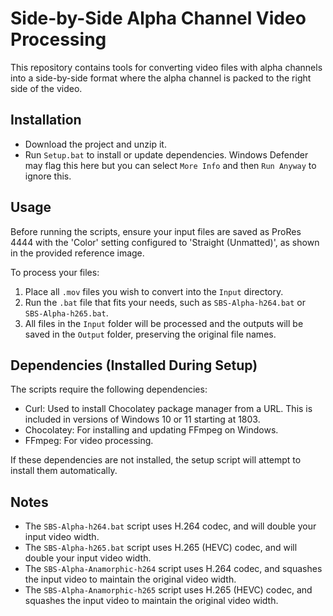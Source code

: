 # Side-by-Side Alpha Channel Video Processing

This repository contains tools for converting video files with alpha channels into a side-by-side format where the alpha channel is packed to the right side of the video.

## Installation

- Download the project and unzip it.
- Run `Setup.bat` to install or update dependencies. Windows Defender may flag this here but you can select `More Info` and then `Run Anyway` to ignore this.

## Usage

Before running the scripts, ensure your input files are saved as ProRes 4444 with the 'Color' setting configured to 'Straight (Unmatted)', as shown in the provided reference image.

To process your files:

1. Place all `.mov` files you wish to convert into the `Input` directory.
2. Run the `.bat` file that fits your needs, such as `SBS-Alpha-h264.bat` or `SBS-Alpha-h265.bat`.
3. All files in the `Input` folder will be processed and the outputs will be saved in the `Output` folder, preserving the original file names.

## Dependencies (Installed During Setup)

The scripts require the following dependencies:

- Curl: Used to install Chocolatey package manager from a URL. This is included in versions of Windows 10 or 11 starting at 1803.
- Chocolatey: For installing and updating FFmpeg on Windows.
- FFmpeg: For video processing.

If these dependencies are not installed, the setup script will attempt to install them automatically.

## Notes

- The `SBS-Alpha-h264.bat` script uses H.264 codec, and will double your input video width.
- The `SBS-Alpha-h265.bat` script uses H.265 (HEVC) codec, and will double your input video width.
- The `SBS-Alpha-Anamorphic-h264` script uses H.264 codec, and squashes the input video to maintain the original video width.
- The `SBS-Alpha-Anamorphic-h265` script uses H.265 (HEVC) codec, and squashes the input video to maintain the original video width.
